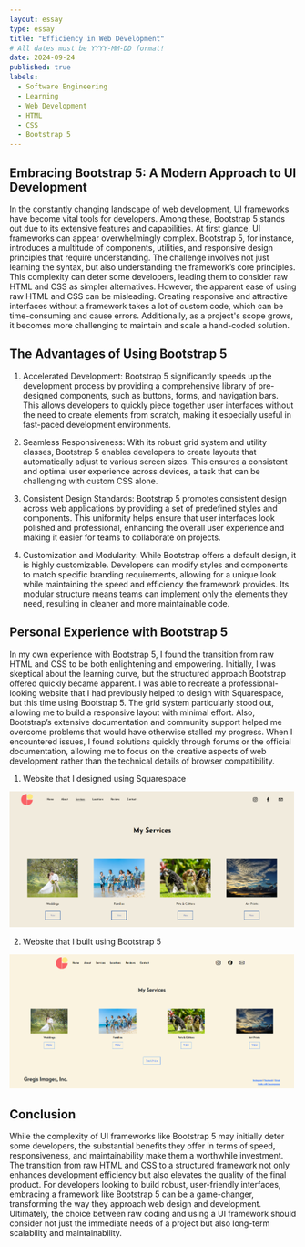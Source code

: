 ```yaml
---
layout: essay
type: essay
title: "Efficiency in Web Development"
# All dates must be YYYY-MM-DD format!
date: 2024-09-24
published: true
labels:
  - Software Engineering
  - Learning
  - Web Development
  - HTML
  - CSS
  - Bootstrap 5
---
```


## Embracing Bootstrap 5: A Modern Approach to UI Development

In the constantly changing landscape of web development, UI frameworks have become vital tools for developers. Among these, Bootstrap 5 stands out due to its extensive features and capabilities. At first glance, UI frameworks can appear overwhelmingly complex. Bootstrap 5, for instance, introduces a multitude of components, utilities, and responsive design principles that require understanding. The challenge involves not just learning the syntax, but also understanding the framework’s core principles. This complexity can deter some developers, leading them to consider raw HTML and CSS as simpler alternatives. However, the apparent ease of using raw HTML and CSS can be misleading. Creating responsive and attractive interfaces without a framework takes a lot of custom code, which can be time-consuming and cause errors. Additionally, as a project's scope grows, it becomes more challenging to maintain and scale a hand-coded solution.

## The Advantages of Using Bootstrap 5

1. Accelerated Development: Bootstrap 5 significantly speeds up the development process by providing a comprehensive library of pre-designed components, such as buttons, forms, and navigation bars. This allows developers to quickly piece together user interfaces without the need to create elements from scratch, making it especially useful in fast-paced development environments.

2. Seamless Responsiveness: With its robust grid system and utility classes, Bootstrap 5 enables developers to create layouts that automatically adjust to various screen sizes. This ensures a consistent and optimal user experience across devices, a task that can be challenging with custom CSS alone.

3. Consistent Design Standards: Bootstrap 5 promotes consistent design across web applications by providing a set of predefined styles and components. This uniformity helps ensure that user interfaces look polished and professional, enhancing the overall user experience and making it easier for teams to collaborate on projects.

4. Customization and Modularity: While Bootstrap offers a default design, it is highly customizable. Developers can modify styles and components to match specific branding requirements, allowing for a unique look while maintaining the speed and efficiency the framework provides. Its modular structure means teams can implement only the elements they need, resulting in cleaner and more maintainable code.

## Personal Experience with Bootstrap 5

In my own experience with Bootstrap 5, I found the transition from raw HTML and CSS to be both enlightening and empowering. Initially, I was skeptical about the learning curve, but the structured approach Bootstrap offered quickly became apparent. I was able to recreate a professional-looking website that I had previously helped to design with Squarespace, but this time using Bootstrap 5. The grid system particularly stood out, allowing me to build a responsive layout with minimal effort. Also, Bootstrap’s extensive documentation and community support helped me overcome problems that would have otherwise stalled my progress. When I encountered issues, I found solutions quickly through forums or the official documentation, allowing me to focus on the creative aspects of web development rather than the technical details of browser compatibility. 

1. Website that I designed using Squarespace
<img width="500px" class="rounded float-start pe-4" src="../img/ui-frameworks/UI_FW_2.png">

2. Website that I built using Bootstrap 5
<img width="500px" class="rounded float-start pe-4" src="../img/ui-frameworks/UI_FW_1.png">

## Conclusion

While the complexity of UI frameworks like Bootstrap 5 may initially deter some developers, the substantial benefits they offer in terms of speed, responsiveness, and maintainability make them a worthwhile investment. The transition from raw HTML and CSS to a structured framework not only enhances development efficiency but also elevates the quality of the final product. For developers looking to build robust, user-friendly interfaces, embracing a framework like Bootstrap 5 can be a game-changer, transforming the way they approach web design and development. Ultimately, the choice between raw coding and using a UI framework should consider not just the immediate needs of a project but also long-term scalability and maintainability.